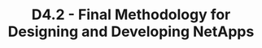 ---
title: D4.2 - Final Methodology for Designing and Developing NetApps
resource: /assets/documents/deliverables/D4.2 Final Methodology for Designing and Developing NetApps.pdf
---